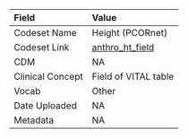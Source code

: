 |Field            |Value                |
|:----------------|:--------------------|
|Codeset Name     |Height (PCORnet)     |
|Codeset Link     |[anthro_ht_field](https://github.com/PEDSnet/Variable-Dictionary/blob/main/lab_meas/anthro_ht_field.csv)|
|CDM              |NA                   |
|Clinical Concept |Field of VITAL table |
|Vocab            |Other                |
|Date Uploaded    |NA                   |
|Metadata         |NA                   |
